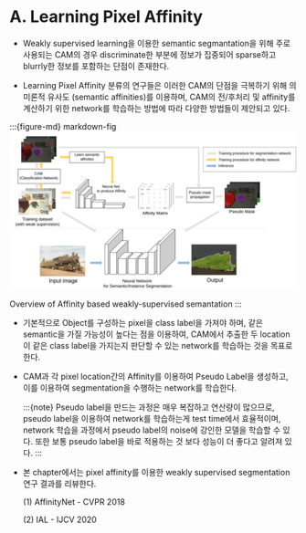 # A. Learning Pixel Affinity

- Weakly supervised learning을 이용한 semantic segmantation을 위해 주로 사용되는 CAM의 경우 discriminate한 부분에 정보가 집중되어 sparse하고 blurrly한 정보를 포함하는 단점이 존재한다.
 
- Learning Pixel Affinity 분류의 연구들은 이러한 CAM의 단점을 극복하기 위해  의미론적 유사도 (semantic affinities)를 이용하며, CAM의 전/후처리 및 affinity를 계산하기 위한 network를 학습하는 방법에 따라 다양한 방법들이 제안되고 있다. 


:::{figure-md} markdown-fig
<img src="pic/weakly5.png" alt="weakly5" class="bg-primary mb-1" width="800px">

Overview of Affinity based weakly-supervised semantation 
:::

- 기본적으로 Object를 구성하는 pixel을 class label을 가져야 하며, 같은 semantic을 가질 가능성이 높다는 점을 이용하여, CAM에서 추출한 두 location이 같은 class label을 가지는지 판단할 수 있는 network를 학습하는 것을 목표로 한다. 

- CAM과 각 pixel location간의 Affinity를 이용하여 Pseudo Label을 생성하고, 이를 이용하여 segmentation을 수행하는 network를 학습한다. 

    :::{note}
    Pseudo label을 만드는 과정은 매우 복잡하고 연산량이 많으므로, pseudo label을 이용하여 network를 학습하는게 test time에서 효율적이며, network 학습을 과정에서 pseudo label의 noise에 강인한 모델을 학습할 수 있다. 또한 보통 pseudo label을 바로 적용하는 것 보다 성능이 더 좋다고 알려져 있다.
    :::

- 본 chapter에서는 pixel affinity를 이용한 weakly supervised segmentation 연구 결과를 리뷰한다. 

    (1) AffinityNet - CVPR 2018
    
    (2) IAL - IJCV 2020
